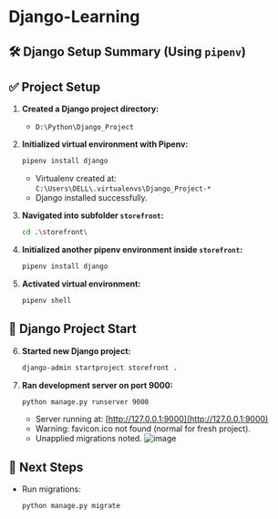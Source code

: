 # Django-Learning

## 🛠️ Django Setup Summary (Using `pipenv`)

## ✅ Project Setup

1. **Created a Django project directory:**
   - `D:\Python\Django_Project`

2. **Initialized virtual environment with Pipenv:**
   ```bash
   pipenv install django
   ```
   - Virtualenv created at:  
     `C:\Users\DELL\.virtualenvs\Django_Project-*`
   - Django installed successfully.

3. **Navigated into subfolder `storefront`:**
   ```bash
   cd .\storefront\
   ```

4. **Initialized another pipenv environment inside `storefront`:**
   ```bash
   pipenv install django
   ```

5. **Activated virtual environment:**
   ```bash
   pipenv shell
   ```

## 🚀 Django Project Start

6. **Started new Django project:**
   ```bash
   django-admin startproject storefront .
   ```

7. **Ran development server on port 9000:**
   ```bash
   python manage.py runserver 9000
   ```
   - Server running at: [http://127.0.0.1:9000](http://127.0.0.1:9000)
   - Warning: favicon.ico not found (normal for fresh project).
   - Unapplied migrations noted.
   ![image](https://github.com/user-attachments/assets/d09d4bd1-9702-495b-8f0e-e6de20948b60)


## 🔧 Next Steps

- Run migrations:
  ```bash
  python manage.py migrate
  ```
